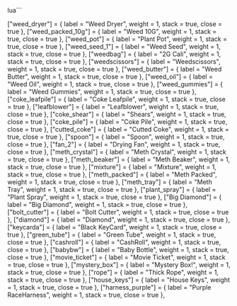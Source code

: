 lua```

["weed_dryer"] = {
    label = "Weed Dryer",
    weight = 1,
    stack = true,
    close = true
},
["weed_packed_10g"] = {
    label = "Weed 10G",
    weight = 1,
    stack = true,
    close = true
},
["weed_pot"] = {
    label = "Plant Pot",
    weight = 1,
    stack = true,
    close = true
},
["weed_seed_1"] = {
    label = "Weed Seed",
    weight = 1,
    stack = true,
    close = true
},
["weedbag"] = {
    label = "2G Cali",
    weight = 1,
    stack = true,
    close = true
},
["weedscissors"] = {
    label = "Weedscissors",
    weight = 1,
    stack = true,
    close = true
},
["weed_butter"] = {
    label = "Weed Butter",
    weight = 1,
    stack = true,
    close = true
},
["weed_oil"] = {
    label = "Weed Oil",
    weight = 1,
    stack = true,
    close = true
},
["weed_gummies"] = {
    label = "Weed Gummies",
    weight = 1,
    stack = true,
    close = true
},
["coke_leafpile"] = {
    label = "Coke Leafpile",
    weight = 1,
    stack = true,
    close = true
},
["leafblower"] = {
    label = "Leafblower",
    weight = 1,
    stack = true,
    close = true
},
["coke_shear"] = {
    label = "Shears",
    weight = 1,
    stack = true,
    close = true
},
["coke_pile"] = {
    label = "Coke Pile",
    weight = 1,
    stack = true,
    close = true
},
["cutted_coke"] = {
    label = "Cutted Coke",
    weight = 1,
    stack = true,
    close = true
},
["spoon"] = {
    label = "Spoon",
    weight = 1,
    stack = true,
    close = true
},
["fan_2"] = {
    label = "Drying Fan",
    weight = 1,
    stack = true,
    close = true
},
["meth_crystal"] = {
    label = "Meth Crystal",
    weight = 1,
    stack = true,
    close = true
},
["meth_beaker"] = {
    label = "Meth Beaker",
    weight = 1,
    stack = true,
    close = true
},
["mixture"] = {
    label = "Mixture",
    weight = 1,
    stack = true,
    close = true
},
["meth_packed"] = {
    label = "Meth Packed",
    weight = 1,
    stack = true,
    close = true
},
["meth_tray"] = {
    label = "Meth Tray",
    weight = 1,
    stack = true,
    close = true
},
["plant_spray"] = {
    label = "Plant Spray",
    weight = 1,
    stack = true,
    close = true
},
["Big Diamond"] = {
    label = "Big Diamond",
    weight = 1,
    stack = true,
    close = true
},
["bolt_cutter"] = {
    label = "Bolt Cutter",
    weight = 1,
    stack = true,
    close = true
},
["diamond"] = {
    label = "Diamond",
    weight = 1,
    stack = true,
    close = true
},
["keycarda"] = {
    label = "Black KeyCard",
    weight = 1,
    stack = true,
    close = true
},
["green_tube"] = {
    label = "Green Tube",
    weight = 1,
    stack = true,
    close = true
},
["cashroll"] = {
    label = "CashRoll",
    weight = 1,
    stack = true,
    close = true
},
["babybw"] = {
    label = "Baby Bottle",
    weight = 1,
    stack = true,
    close = true
},
["movie_ticket"] = {
    label = "Movie Ticket",
    weight = 1,
    stack = true,
    close = true
},
["mystery_box"] = {
    label = "Mystery Box!",
    weight = 1,
    stack = true,
    close = true
},
["rope"] = {
    label = "Thick Rope",
    weight = 1,
    stack = true,
    close = true
},
["house_keys"] = {
    label = "House Keys",
    weight = 1,
    stack = true,
    close = true
},
["harness_purple"] = {
    label = "Purple RaceHarness",
    weight = 1,
    stack = true,
    close = true
},
```
